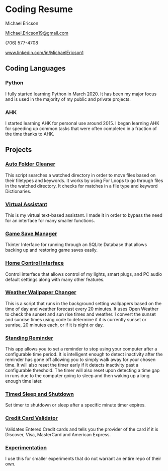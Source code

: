 # Coding Resume

Michael Ericson

Michael.Ericson19@gmail.com

(706) 577-4708

www.linkedin.com/in/MichaelEricson1

## Coding Languages

### Python

I fully started learning Python in March 2020. It has been my major focus and is used in the majority of my public and private projects.

### AHK

I started learning AHK for personal use around 2015.
I began learning AHK for speeding up common tasks that were often completed in a fraction of the time thanks to AHK.

## Projects

### [Auto Folder Cleaner](https://github.com/Concrete18/Auto-Folder-Cleaner)

This script searches a watched directory in order to move files based on their filetypes and keywords. It works by using For Loops to go through files in the watched directory. It checks for matches in a file type and keyword Dictionaries.

### [Virtual Assistant](https://github.com/Concrete18/Virtual-Assistant)

This is my virtual text-based assistant. I made it in order to bypass the need for an interface for many smaller functions.

### [Game Save Manager](https://github.com/Concrete18/Game-Save-Manager)

Tkinter Interface for running through an SQLite Database that allows backing up and restoring game saves easily.

### [Home Control Interface](https://github.com/Concrete18/Home-Control-Interface)

Control interface that allows control of my lights, smart plugs, and PC audio default settings along with many other features.

### [Weather Wallpaper Changer](https://github.com/Concrete18/Weather-Wallpaper-Changer)

This is a script that runs in the background setting wallpapers based on the time of day and weather forecast every 20 minutes. It uses Open Weather to check the sunset and sun rise times and weather. I convert the sunset and sunrise times using code to determine if it is currently sunset or sunrise, 20 minutes each, or if it is night or day.

### [Standing Reminder](https://github.com/Concrete18/Standing-Reminder)

This app allows you to set a reminder to stop using your computer after a configurable time period. It is intelligent enough to detect inactivity after the reminder has gone off allowing you to simply walk away for your chosen time. It will also reset the timer early if it detects inactivity past a configurable threshold. The timer will also reset upon detecting a time gap in runs due to the computer going to sleep and then waking up a long enough time later.

### [Timed Sleep and Shutdown](https://github.com/Concrete18/Timed-Shutdown-Sleep)

Set timer to shutdown or sleep after a specific minute timer expires.

### [Credit Card Validator](https://github.com/Concrete18/Credit-Card-Validator)

Validates Entered Credit cards and tells you the provider of the card if it is Discover, Visa, MasterCard and American Express.

### [Experimentation](https://github.com/Concrete18/Experimentation)

I use this for smaller experiments that do not warrant an entire repo of their own.
